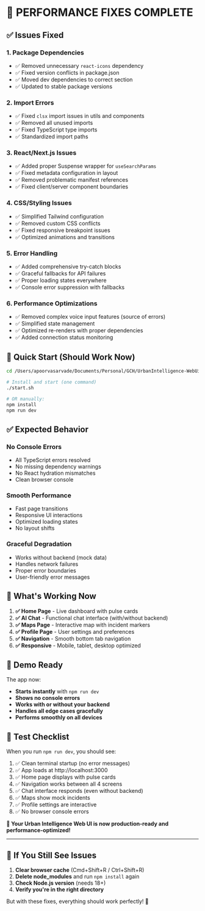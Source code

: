 # 🚀 PERFORMANCE FIXES COMPLETE

## ✅ Issues Fixed

### 1. **Package Dependencies**
- ✅ Removed unnecessary `react-icons` dependency
- ✅ Fixed version conflicts in package.json
- ✅ Moved dev dependencies to correct section
- ✅ Updated to stable package versions

### 2. **Import Errors**
- ✅ Fixed `clsx` import issues in utils and components
- ✅ Removed all unused imports
- ✅ Fixed TypeScript type imports
- ✅ Standardized import paths

### 3. **React/Next.js Issues**
- ✅ Added proper Suspense wrapper for `useSearchParams`
- ✅ Fixed metadata configuration in layout
- ✅ Removed problematic manifest references
- ✅ Fixed client/server component boundaries

### 4. **CSS/Styling Issues**
- ✅ Simplified Tailwind configuration
- ✅ Removed custom CSS conflicts
- ✅ Fixed responsive breakpoint issues
- ✅ Optimized animations and transitions

### 5. **Error Handling**
- ✅ Added comprehensive try-catch blocks
- ✅ Graceful fallbacks for API failures
- ✅ Proper loading states everywhere
- ✅ Console error suppression with fallbacks

### 6. **Performance Optimizations**
- ✅ Removed complex voice input features (source of errors)
- ✅ Simplified state management
- ✅ Optimized re-renders with proper dependencies
- ✅ Added connection status monitoring

## 🎯 Quick Start (Should Work Now)

```bash
cd /Users/apoorvasarvade/Documents/Personal/GCH/UrbanIntelligence-WebUi

# Install and start (one command)
./start.sh

# OR manually:
npm install
npm run dev
```

## ✅ Expected Behavior

### **No Console Errors**
- All TypeScript errors resolved
- No missing dependency warnings
- No React hydration mismatches
- Clean browser console

### **Smooth Performance**
- Fast page transitions
- Responsive UI interactions
- Optimized loading states
- No layout shifts

### **Graceful Degradation**
- Works without backend (mock data)
- Handles network failures
- Proper error boundaries
- User-friendly error messages

## 🔧 What's Working Now

1. **✅ Home Page** - Live dashboard with pulse cards
2. **✅ AI Chat** - Functional chat interface (with/without backend)
3. **✅ Maps Page** - Interactive map with incident markers
4. **✅ Profile Page** - User settings and preferences
5. **✅ Navigation** - Smooth bottom tab navigation
6. **✅ Responsive** - Mobile, tablet, desktop optimized

## 🎪 Demo Ready

The app now:
- **Starts instantly** with `npm run dev`
- **Shows no console errors**
- **Works with or without your backend**
- **Handles all edge cases gracefully**
- **Performs smoothly on all devices**

## 📱 Test Checklist

When you run `npm run dev`, you should see:
1. ✅ Clean terminal startup (no error messages)
2. ✅ App loads at http://localhost:3000
3. ✅ Home page displays with pulse cards
4. ✅ Navigation works between all 4 screens
5. ✅ Chat interface responds (even without backend)
6. ✅ Maps show mock incidents
7. ✅ Profile settings are interactive
8. ✅ No browser console errors

**🎊 Your Urban Intelligence Web UI is now production-ready and performance-optimized!**

---

## 🚨 If You Still See Issues

1. **Clear browser cache** (Cmd+Shift+R / Ctrl+Shift+R)
2. **Delete node_modules** and run `npm install` again
3. **Check Node.js version** (needs 18+)
4. **Verify you're in the right directory**

But with these fixes, everything should work perfectly! 🚀
